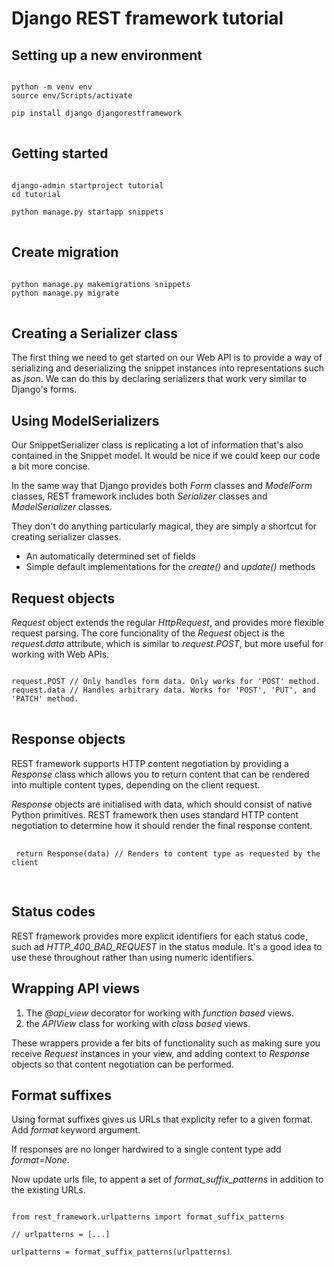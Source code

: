 # Django REST framework tutorial

## Setting up a new environment

<pre>
<code>
python -m venv env
source env/Scripts/activate

pip install django djangorestframework
</code>
</pre>

## Getting started

<pre>
<code>
django-admin startproject tutorial
cd tutorial

python manage.py startapp snippets
</code>
</pre>

## Create migration

<pre>
<code>
python manage.py makemigrations snippets
python manage.py migrate
</code>
</pre>

## Creating a Serializer class

The first thing we need to get started on our Web API is to provide a way of serializing and deserializing the snippet instances
into representations such as _json_. We can do this by declaring serializers that work very similar to Django's forms.

## Using ModelSerializers

Our SnippetSerializer class is replicating a lot of information that's also contained in the Snippet model.
It would be nice if we could keep our code a bit more concise.

In the same way that Django provides both _Form_ classes and _ModelForm_ classes,
REST framework includes both _Serializer_ classes and _ModelSerializer_ classes.

They don't do anything particularly magical, they are simply a shortcut for creating serializer classes.

- An automatically determined set of fields
- Simple default implementations for the _create()_ and _update()_ methods

## Request objects

_Request_ object extends the regular _HttpRequest_, and provides more flexible request parsing.
The core funcionality of the _Request_ object is the _request.data_ attribute,
which is similar to _request.POST_, but more useful for working with Web APIs.

<pre>
<code>
request.POST // Only handles form data. Only works for 'POST' method.
request.data // Handles arbitrary data. Works for 'POST', 'PUT', and 'PATCH' method.
</code>
</pre>

## Response objects

REST framework supports HTTP content negotiation by providing a _Response_ class
which allows you to return content that can be rendered into multiple content types, depending on the client request.

_Response_ objects are initialised with data, which should consist of native Python primitives.
REST framework then uses standard HTTP content negotiation to determine how it should render the final response content.

 <pre>
 <code>
 return Response(data) // Renders to content type as requested by the client
 </code>
 </pre>

## Status codes

REST framework provides more explicit identifiers for each status code,
such ad _HTTP_400_BAD_REQUEST_ in the status module.
It's a good idea to use these throughout rather than using numeric identifiers.

## Wrapping API views

1. The _@api_view_ decorator for working with _function based_ views.
2. the _APIView_ class for working with _class based_ views.

These wrappers provide a fer bits of functionality such as making sure you receive _Request_ instances in your view,
and adding context to _Response_ objects so that content negotiation can be performed.

## Format suffixes

Using format suffixes gives us URLs that explicity refer to a given format.
Add _format_ keyword argument.

If responses are no longer hardwired to a single content type add _format=None_.

Now update urls file, to appent a set of _format_suffix_patterns_ in addition to the existing URLs.

<pre>
<code>
from rest_framework.urlpatterns import format_suffix_patterns

// urlpatterns = [...]

urlpatterns = format_suffix_patterns(urlpatterns)
</code>
</pre>
